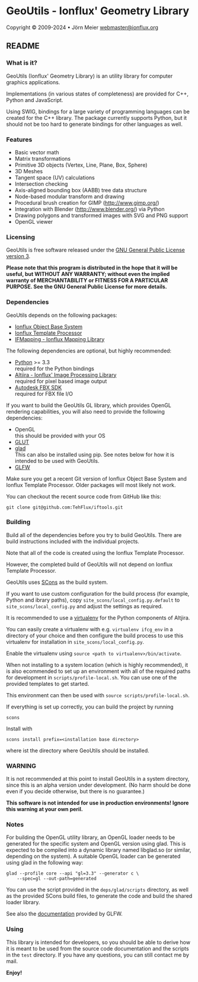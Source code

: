# GeoUtils - Ionflux' Geometry Library
Copyright © 2009-2024 • Jörn Meier <webmaster@ionflux.org>

## README

### What is it?

GeoUtils (Ionflux' Geometry Library) is an utility library for computer graphics applications.

Implementations (in various states of completeness) are provided for C++, Python and JavaScript.

Using SWIG, bindings for a large variety of programming languages can be created for the C++ library. The package currently supports Python, but it should not be too hard to generate bindings for other languages as well.

### Features

+ Basic vector math
+ Matrix transformations
+ Primitive 3D objects (Vertex, Line, Plane, Box, Sphere)
+ 3D Meshes
+ Tangent space (UV) calculations
+ Intersection checking
+ Axis-aligned bounding box (AABB) tree data structure
+ Node-based modular transform and drawing
+ Procedural brush creation for GIMP (http://www.gimp.org/)
+ Integration with Blender (http://www.blender.org/) via Python
+ Drawing polygons and transformed images with SVG and PNG support
+ OpenGL viewer

### Licensing

GeoUtils is free software released under the [GNU General Public License version 3](docs/gpl-3.0.md).

**Please note that this program is distributed in the hope that it will be useful, but WITHOUT ANY WARRANTY; without even the implied warranty of MERCHANTABILITY or FITNESS FOR A PARTICULAR PURPOSE. See the GNU General Public License for more details.**

### Dependencies

GeoUtils depends on the following packages:

+ [Ionflux Object Base System](https://github.com/TehFlux/iftools)
+ [Ionflux Template Processor](https://github.com/TehFlux/iftools)
+ [IFMapping - Ionflux Mapping Library](https://github.com/TehFlux/ifcg)
  
The following dependencies are optional, but highly recommended:

+ [Python](https://www.python.org/) >= 3.3  
  required for the Python bindings
+ [Altjira - Ionflux' Image Processing Library](https://github.com/TehFlux/ifcg)  
  required for pixel based image output
+ [Autodesk FBX SDK](https://www.autodesk.com/developer-network/platform-technologies/fbx-sdk-2020-3)  
  required for FBX file I/O

If you want to build the GeoUtils GL library, which provides OpenGL rendering capabilities, you will also need to provide the following dependencies:

+ OpenGL  
  this should be provided with your OS
+ [GLUT](http://freeglut.sourceforge.net)
+ [glad](https://github.com/Dav1dde/glad)  
  This can also be installed using pip. See notes below for how it is intended to be used with GeoUtils.
+ [GLFW](http://www.glfw.org)

Make sure you get a recent Git version of Ionflux Object Base System and Ionflux Template Processor. Older packages will most likely not work.

You can checkout the recent source code from GitHub like this:

`git clone git@github.com:TehFlux/iftools.git`

### Building

Build all of the dependencies before you try to build GeoUtils. There are build instructions included with the individual projects.

Note that all of the code is created using the Ionflux Template Processor.

However, the completed build of GeoUtils will not depend on Ionflux Template Processor.

GeoUtils uses [SCons](http://www.scons.org/) as the build system.

If you want to use custom configuration for the build process (for example, Python and ibrary paths), copy `site_scons/local_config.py.default` to `site_scons/local_config.py` and adjust the settings as required.

It is recommended to use a [virtualenv](https://virtualenv.pypa.io/en/latest/) for the Python components of Altjira.

You can easily create a virtualenv with e.g. `virtualenv ifcg_env` in a directory of your choice and then configure the build process to use this virtualenv for installation in `site_scons/local_config.py`.

Enable the virtualenv using `source <path to virtualenv>/bin/activate`.

When not installing to a system location (which is highly recommended), it is also ecommended to set up an environment with all of the required paths for development in `scripts/profile-local.sh`. You can use one of the provided templates to get started.

This environment can then be used with `source scripts/profile-local.sh`.

If everything is set up correctly, you can build the project by running 

`scons`

Install with

`scons install prefix=<installation base directory>`

where <installation base directory> ist the directory where GeoUtils should be installed.

### WARNING
 
 It is not recommended at this point to install GeoUtils in a system directory, since this is an alpha version under development. (No harm should be done even if you decide otherwise, but there is no guarantee.)

 **This software is not intended for use in production environments! Ignore this warning at your own peril.**

### Notes

For building the OpenGL utility library, an OpenGL loader needs to be generated for the specific system and OpenGL version using glad. This is expected to be compiled into a dynamic library named libglad.so (or similar, depending on the system). A suitable OpenGL loader can be generated using glad in the following way:

    glad --profile core --api "gl=3.3" --generator c \
        --spec=gl --out-path=generated

You can use the script provided in the `deps/glad/scripts` directory, as well as the provided SCons build files, to generate the code and build the shared loader library.

See also the [documentation](http://www.glfw.org/docs/latest/context.html#context_glext_auto) provided by GLFW.

### Using

This library is intended for developers, so you should be able to derive how it is meant to be used from the source code documentation and the scripts in the `test` directory. If you have any questions, you can still contact me by mail.

**Enjoy!**